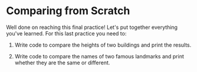 # Comparing from Scratch

Well done on reaching this final practice! Let's put together everything you've learned. For this last practice you need to:

1. Write code to compare the heights of two buildings and print the results.

2. Write code to compare the names of two famous landmarks and print whether they are the same or different.